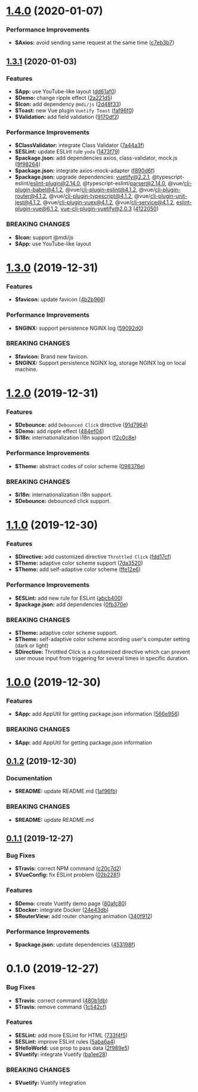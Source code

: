 # [1.4.0](https://github.com/johnnymillergh/vuetify-typescript-playground/compare/v1.3.1...v1.4.0) (2020-01-07)


### Performance Improvements

* **$Axios:** avoid sending same request at the same time ([c7eb3b7](https://github.com/johnnymillergh/vuetify-typescript-playground/commit/c7eb3b7d5388aaa0b8fea4fcb6cd129c87fb6b5c))



## [1.3.1](https://github.com/johnnymillergh/vuetify-typescript-playground/compare/v1.3.0...v1.3.1) (2020-01-03)


### Features

* **$App:** use YouTube-like layout ([dd61af0](https://github.com/johnnymillergh/vuetify-typescript-playground/commit/dd61af02e5b42ea1494558a4f4f2a616b433a1c6))
* **$Demo:** change ripple effect ([2a221d5](https://github.com/johnnymillergh/vuetify-typescript-playground/commit/2a221d553c225eb82453c812090dbc9e47ecc8cc))
* **$Icon:** add dependency `@mdi/js` ([2d48f33](https://github.com/johnnymillergh/vuetify-typescript-playground/commit/2d48f33fa8d6bc4894808e625b2c46ea97a68f89))
* **$Toast:** new Vue plugin `Vuetify Toast` ([faf96f0](https://github.com/johnnymillergh/vuetify-typescript-playground/commit/faf96f047a9d0a74baa0da86a0f16fd93ad724a9))
* **$Validation:** add field validation ([9170df2](https://github.com/johnnymillergh/vuetify-typescript-playground/commit/9170df2bf10e5be044b4744d0ce793e2eee6df12))


### Performance Improvements

* **$ClassValidator:** integrate Class Validator ([7a44a3f](https://github.com/johnnymillergh/vuetify-typescript-playground/commit/7a44a3fd6c8f056597472f97ed0bfc4c3866e0d4))
* **$ESLint:** update ESLint rule `yoda` ([1473f79](https://github.com/johnnymillergh/vuetify-typescript-playground/commit/1473f797bde18668d8511429b627b24c99dc8604))
* **$package.json:** add dependencies axios, class-validator, mock.js ([9f98264](https://github.com/johnnymillergh/vuetify-typescript-playground/commit/9f9826484cbc6ee8e1093243f4a7087e1240c20c))
* **$package.json:** integrate axios-mock-adapter ([f890d6f](https://github.com/johnnymillergh/vuetify-typescript-playground/commit/f890d6f69f4926c8acec33d73e18a9ba1c7125c0))
* **$package.json:** upgrade dependencies: vuetify@2.2.1, @typescript-eslint/eslint-plugin@2.14.0, @typescript-eslint/parser@2.14.0, @vue/cli-plugin-babel@4.1.2, @vue/cli-plugin-eslint@4.1.2, @vue/cli-plugin-router@4.1.2, @vue/cli-plugin-typescript@4.1.2, @vue/cli-plugin-unit-jest@4.1.2, @vue/cli-plugin-vuex@4.1.2, @vue/cli-service@4.1.2, eslint-plugin-vue@6.1.2, vue-cli-plugin-vuetify@2.0.3 ([4122050](https://github.com/johnnymillergh/vuetify-typescript-playground/commit/41220506241848558edd7afd2ac2fcdc1eb98427))


### BREAKING CHANGES

* **$Icon:** support @mdi/js
* **$App:** use YouTube-like layout



# [1.3.0](https://github.com/johnnymillergh/vuetify-typescript-playground/compare/v1.2.0...v1.3.0) (2019-12-31)


### Features

* **$favicon:** update favicon ([4b2b966](https://github.com/johnnymillergh/vuetify-typescript-playground/commit/4b2b966eb896fbc995390ba4219bebb3a1b0a049))


### Performance Improvements

* **$NGINX:** support persistence NGINX log ([59092d0](https://github.com/johnnymillergh/vuetify-typescript-playground/commit/59092d0001c81d2ffe4d3674c99f427e058519f2))


### BREAKING CHANGES

* **$favicon:** Brand new favicon.
* **$NGINX:** Support persistence NGINX log, storage NGINX log on
local machine.



# [1.2.0](https://github.com/johnnymillergh/vuetify-typescript-playground/compare/v1.1.0...v1.2.0) (2019-12-31)


### Features

* **$Debounce:** add `Debounced Click` directive ([91d7964](https://github.com/johnnymillergh/vuetify-typescript-playground/commit/91d7964fbc6971843263b5ae21c25856950decdb))
* **$Demo:** add ripple effect ([484ef04](https://github.com/johnnymillergh/vuetify-typescript-playground/commit/484ef048ca81273b49a92c20230d01f91e494cae))
* **$i18n:** internationalization i18n support ([f2c0c8e](https://github.com/johnnymillergh/vuetify-typescript-playground/commit/f2c0c8e0413ffe0a2a30f5f3e8e0334e4f3e8c86))


### Performance Improvements

* **$Theme:** abstract codes of color scheme ([098378e](https://github.com/johnnymillergh/vuetify-typescript-playground/commit/098378e62360fb29f2d11453cf51a46496b66caa))


### BREAKING CHANGES

* **$i18n:** internationalization i18n support.
* **$Debounce:** debounced click support.



# [1.1.0](https://github.com/johnnymillergh/vuetify-typescript-playground/compare/v1.0.0...v1.1.0) (2019-12-30)


### Features

* **$Directive:** add customized directive `Throttled Click` ([fdd17cf](https://github.com/johnnymillergh/vuetify-typescript-playground/commit/fdd17cfaa375126fa3344b7c3af0421ec88704b5))
* **$Theme:** adaptive color scheme support ([7da3520](https://github.com/johnnymillergh/vuetify-typescript-playground/commit/7da3520b436bd043c2271201976487fd56ab9145))
* **$Theme:** add self-adaptive color scheme ([ffe12e6](https://github.com/johnnymillergh/vuetify-typescript-playground/commit/ffe12e6a4dff2f0e9055fdf607d90f642c3a148b))


### Performance Improvements

* **$ESLint:** add new rule for ESLint ([abcb400](https://github.com/johnnymillergh/vuetify-typescript-playground/commit/abcb4007f70400c20151b1e11c7a20ab92899b01))
* **$package.json:** add dependencies ([0fb370e](https://github.com/johnnymillergh/vuetify-typescript-playground/commit/0fb370e679ca699f639f32dda16487b923be91e2))


### BREAKING CHANGES

* **$Theme:** adaptive color scheme support.
* **$Theme:** self-adaptive color scheme acording user's computer
setting (dark or light)
* **$Directive:** Throttled Click is a customized directive which can prevent user mouse input from triggering for several times in specific
duration.



# [1.0.0](https://github.com/johnnymillergh/vuetify-typescript-playground/compare/v0.1.2...v1.0.0) (2019-12-30)


### Features

* **$App:** add AppUtil for getting package.json information ([566e956](https://github.com/johnnymillergh/vuetify-typescript-playground/commit/566e95687c7db1283473806653c90dba6c8d76f3))


### BREAKING CHANGES

* **$App:** add AppUtil for getting package.json information



## [0.1.2](https://github.com/johnnymillergh/vuetify-typescript-playground/compare/v0.1.1...v0.1.2) (2019-12-30)


### Documentation

* **$README:** update README.md ([1af96fb](https://github.com/johnnymillergh/vuetify-typescript-playground/commit/1af96fbfc29be5aa9f7cde699fa40a3d5a31548a))


### BREAKING CHANGES

* **$README:** update README.md



## [0.1.1](https://github.com/johnnymillergh/vuetify-typescript-playground/compare/v0.1.0...v0.1.1) (2019-12-27)


### Bug Fixes

* **$Travis:** correct NPM command ([c20c7d2](https://github.com/johnnymillergh/vuetify-typescript-playground/commit/c20c7d25194056a73da116489cfb86dd041925a5))
* **$VueConfig:** fix ESLint problem ([02b2281](https://github.com/johnnymillergh/vuetify-typescript-playground/commit/02b2281553a0557fb7b7931382c952380a6c65e0))


### Features

* **$Demo:** create Vuetify demo page ([80afc80](https://github.com/johnnymillergh/vuetify-typescript-playground/commit/80afc804c594db618c8417820916f7d44658c48e))
* **$Docker:** integrate Docker ([24e43db](https://github.com/johnnymillergh/vuetify-typescript-playground/commit/24e43db4a9e8ea0275242638248e892bf6559964))
* **$RouterView:** add router changing animation ([340f912](https://github.com/johnnymillergh/vuetify-typescript-playground/commit/340f9122912fbdc0cd52c9f3a8104e41ed50d0c3))


### Performance Improvements

* **$package.json:** update dependencies ([453198f](https://github.com/johnnymillergh/vuetify-typescript-playground/commit/453198f85790205ff9c094945437a5d9a67efbc0))



# 0.1.0 (2019-12-27)


### Bug Fixes

* **$Travis:** correct command ([480b1db](https://github.com/johnnymillergh/vuetify-typescript-playground/commit/480b1db93f11d9e0c1815cd13a5dfa2ae31ac322))
* **$Travis:** remove command ([1c542cf](https://github.com/johnnymillergh/vuetify-typescript-playground/commit/1c542cf2dedadc69ba7c9cd55519bc38612b3771))


### Features

* **$ESLint:** add more ESLint for HTML ([733f4f5](https://github.com/johnnymillergh/vuetify-typescript-playground/commit/733f4f52d51b37998b1fa7d172bfb80d9aa9af1a))
* **$ESLint:** improve ESLint rules ([5aba6a4](https://github.com/johnnymillergh/vuetify-typescript-playground/commit/5aba6a412f03d714f70186e8bc4c6cb854d4d092))
* **$HelloWorld:** use prop to pass data ([2f989e5](https://github.com/johnnymillergh/vuetify-typescript-playground/commit/2f989e51887faf9b0d1ce82123efb42b6d40f30c))
* **$Vuetify:** integrate Vuetify ([ba1ee28](https://github.com/johnnymillergh/vuetify-typescript-playground/commit/ba1ee2891c8efa3cf4e5356b891823d60eeb581a))


### BREAKING CHANGES

* **$Vuetify:** Vuetify integration



